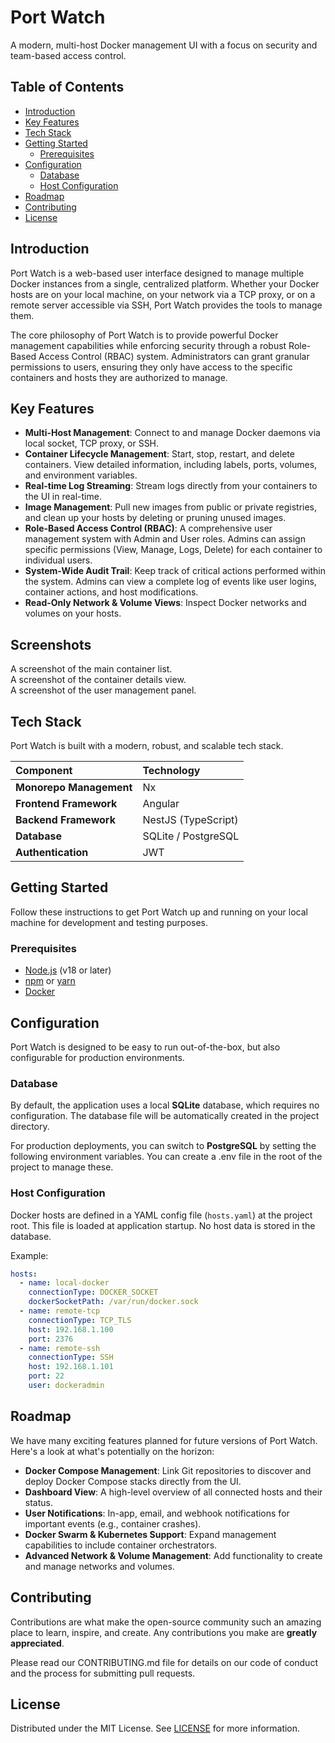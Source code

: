# **Port Watch**

A modern, multi-host Docker management UI with a focus on security and team-based access control.

## **Table of Contents**

- [Introduction](#introduction)
- [Key Features](#key-features)
- [Tech Stack](#tech-stack)
- [Getting Started](#getting-started)
  - [Prerequisites](#prerequisites)
- [Configuration](#configuration)
  - [Database](#database)
  - [Host Configuration](#host-configuration)
- [Roadmap](#roadmap)
- [Contributing](#contributing)
- [License](#license)

## **Introduction**

Port Watch is a web-based user interface designed to manage multiple Docker instances from a single, centralized platform. Whether your Docker hosts are on your local machine, on your network via a TCP proxy, or on a remote server accessible via SSH, Port Watch provides the tools to manage them.

The core philosophy of Port Watch is to provide powerful Docker management capabilities while enforcing security through a robust Role-Based Access Control (RBAC) system. Administrators can grant granular permissions to users, ensuring they only have access to the specific containers and hosts they are authorized to manage.

## **Key Features**

- **Multi-Host Management**: Connect to and manage Docker daemons via local socket, TCP proxy, or SSH.
- **Container Lifecycle Management**: Start, stop, restart, and delete containers. View detailed information, including labels, ports, volumes, and environment variables.
- **Real-time Log Streaming**: Stream logs directly from your containers to the UI in real-time.
- **Image Management**: Pull new images from public or private registries, and clean up your hosts by deleting or pruning unused images.
- **Role-Based Access Control (RBAC)**: A comprehensive user management system with Admin and User roles. Admins can assign specific permissions (View, Manage, Logs, Delete) for each container to individual users.
- **System-Wide Audit Trail**: Keep track of critical actions performed within the system. Admins can view a complete log of events like user logins, container actions, and host modifications.
- **Read-Only Network & Volume Views**: Inspect Docker networks and volumes on your hosts.

## **Screenshots**

A screenshot of the main container list.  
A screenshot of the container details view.  
A screenshot of the user management panel.

## **Tech Stack**

Port Watch is built with a modern, robust, and scalable tech stack.

| Component               | Technology          |
| :---------------------- | :------------------ |
| **Monorepo Management** | Nx                  |
| **Frontend Framework**  | Angular             |
| **Backend Framework**   | NestJS (TypeScript) |
| **Database**            | SQLite / PostgreSQL |
| **Authentication**      | JWT                 |

## **Getting Started**

Follow these instructions to get Port Watch up and running on your local machine for development and testing purposes.

### **Prerequisites**

- [Node.js](https://nodejs.org/) (v18 or later)
- [npm](https://www.npmjs.com/) or [yarn](https://yarnpkg.com/)
- [Docker](https://www.docker.com/get-started)

## **Configuration**

Port Watch is designed to be easy to run out-of-the-box, but also configurable for production environments.

### **Database**

By default, the application uses a local **SQLite** database, which requires no configuration. The database file will be automatically created in the project directory.

For production deployments, you can switch to **PostgreSQL** by setting the following environment variables. You can create a .env file in the root of the project to manage these.

### **Host Configuration**

Docker hosts are defined in a YAML config file (`hosts.yaml`) at the project root. This file is loaded at application startup. No host data is stored in the database.

Example:

```yaml
hosts:
  - name: local-docker
    connectionType: DOCKER_SOCKET
    dockerSocketPath: /var/run/docker.sock
  - name: remote-tcp
    connectionType: TCP_TLS
    host: 192.168.1.100
    port: 2376
  - name: remote-ssh
    connectionType: SSH
    host: 192.168.1.101
    port: 22
    user: dockeradmin
```

## **Roadmap**

We have many exciting features planned for future versions of Port Watch. Here's a look at what's potentially on the horizon:

- **Docker Compose Management**: Link Git repositories to discover and deploy Docker Compose stacks directly from the UI.
- **Dashboard View**: A high-level overview of all connected hosts and their status.
- **User Notifications**: In-app, email, and webhook notifications for important events (e.g., container crashes).
- **Docker Swarm & Kubernetes Support**: Expand management capabilities to include container orchestrators.
- **Advanced Network & Volume Management**: Add functionality to create and manage networks and volumes.

## **Contributing**

Contributions are what make the open-source community such an amazing place to learn, inspire, and create. Any contributions you make are **greatly appreciated**.

Please read our CONTRIBUTING.md file for details on our code of conduct and the process for submitting pull requests.

## **License**

Distributed under the MIT License. See [LICENSE](LICENSE) for more information.

